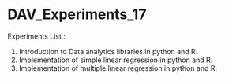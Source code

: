 # DAV_Experiments_17
Experiments List :
1. Introduction to Data analytics libraries in python and R.
2. Implementation of simple linear regression in python and R.
3. Implementation of multiple linear regression in python and R.
